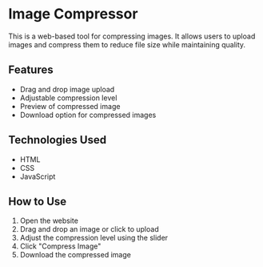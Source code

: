 # Image Compressor

This is a web-based tool for compressing images. It allows users to upload images and compress them to reduce file size while maintaining quality.

## Features

- Drag and drop image upload
- Adjustable compression level
- Preview of compressed image
- Download option for compressed images

## Technologies Used

- HTML
- CSS
- JavaScript

## How to Use

1. Open the website
2. Drag and drop an image or click to upload
3. Adjust the compression level using the slider
4. Click "Compress Image"
5. Download the compressed image
